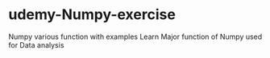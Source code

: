 # udemy-Numpy-exercise

Numpy various function with examples 
Learn Major function of Numpy used for Data analysis  
